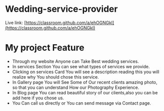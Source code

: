 # Wedding-service-provider

Live link: [https://classroom.github.com/a/ehOGNGkI](https://classroom.github.com/a/ehOGNGkI)





# My project Feature
- Through my website Anyone can Take Best wedding services.
- In services Section You can see what types of services we provide.
- Clicking on services Card You will see a description reading this you will realize why You should chose this service.
- In Gallery page You will See Some of Our recent clients amazing photo, so that you can understand How our Photography Experience.
- In Blog page You can read beautiful story of our clients,also you can be add here if you chose us.
- You Can call us directly or You can send message via Contact page.